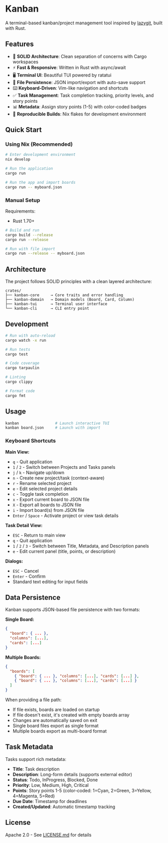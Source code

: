 # Kanban

A terminal-based kanban/project management tool inspired by [lazygit](https://github.com/jesseduffield/lazygit), built with Rust.

## Features

- 🎯 **SOLID Architecture**: Clean separation of concerns with Cargo workspaces
- ⚡ **Fast & Responsive**: Written in Rust with async/await
- 🖥️ **Terminal UI**: Beautiful TUI powered by ratatui
- 💾 **File Persistence**: JSON import/export with auto-save support
- ⌨️ **Keyboard-Driven**: Vim-like navigation and shortcuts
- ✅ **Task Management**: Task completion tracking, priority levels, and story points
- 📊 **Metadata**: Assign story points (1-5) with color-coded badges
- 🔄 **Reproducible Builds**: Nix flakes for development environment

## Quick Start

### Using Nix (Recommended)

```bash
# Enter development environment
nix develop

# Run the application
cargo run

# Run the app and import boards
cargo run -- myboard.json
```

### Manual Setup

Requirements:
- Rust 1.70+

```bash
# Build and run
cargo build --release
cargo run --release

# Run with file import
cargo run --release -- myboard.json
```

## Architecture

The project follows SOLID principles with a clean layered architecture:

```
crates/
├── kanban-core     → Core traits and error handling
├── kanban-domain   → Domain models (Board, Card, Column)
├── kanban-tui      → Terminal user interface
└── kanban-cli      → CLI entry point
```

## Development

```bash
# Run with auto-reload
cargo watch -x run

# Run tests
cargo test

# Code coverage
cargo tarpaulin

# Linting
cargo clippy

# Format code
cargo fmt
```

## Usage

```bash
kanban                # Launch interactive TUI
kanban board.json     # Launch with import
```

### Keyboard Shortcuts

**Main View:**
- `q` - Quit application
- `1` / `2` - Switch between Projects and Tasks panels
- `j` / `k` - Navigate up/down
- `n` - Create new project/task (context-aware)
- `r` - Rename selected project
- `e` - Edit selected project details
- `c` - Toggle task completion
- `x` - Export current board to JSON file
- `X` - Export all boards to JSON file
- `i` - Import board(s) from JSON file
- `Enter` / `Space` - Activate project or view task details

**Task Detail View:**
- `ESC` - Return to main view
- `q` - Quit application
- `1` / `2` / `3` - Switch between Title, Metadata, and Description panels
- `e` - Edit current panel (title, points, or description)

**Dialogs:**
- `ESC` - Cancel
- `Enter` - Confirm
- Standard text editing for input fields

## Data Persistence

Kanban supports JSON-based file persistence with two formats:

**Single Board:**
```json
{
  "board": { ... },
  "columns": [...],
  "cards": [...]
}
```

**Multiple Boards:**
```json
{
  "boards": [
    { "board": { ... }, "columns": [...], "cards": [...] },
    { "board": { ... }, "columns": [...], "cards": [...] }
  ]
}
```

When providing a file path:
- If file exists, boards are loaded on startup
- If file doesn't exist, it's created with empty boards array
- Changes are automatically saved on exit
- Single board files export as single format
- Multiple boards export as multi-board format

## Task Metadata

Tasks support rich metadata:
- **Title**: Task description
- **Description**: Long-form details (supports external editor)
- **Status**: Todo, InProgress, Blocked, Done
- **Priority**: Low, Medium, High, Critical
- **Points**: Story points 1-5 (color-coded: 1=Cyan, 2=Green, 3=Yellow, 4=Magenta, 5=Red)
- **Due Date**: Timestamp for deadlines
- **Created/Updated**: Automatic timestamp tracking

## License

Apache 2.0 - See [LICENSE.md](LICENSE.md) for details
